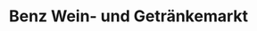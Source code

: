 ---
title: "Benz Wein- und Getränkemarkt"
url: /stuttgart/benz-wein-und-getraenkemarkt/
shop: Getränke
---